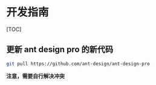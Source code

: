# 开发指南

[TOC]

## 更新 ant design pro 的新代码

```sh
git pull https://github.com/ant-design/ant-design-pro
```

**注意，需要自行解决冲突**
